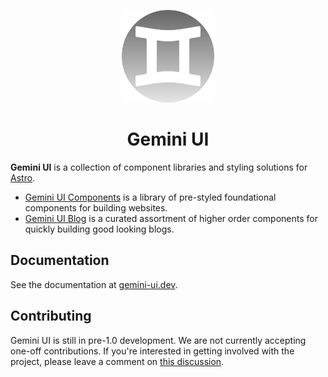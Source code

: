 <p align="center">
  <a
    href="https://gemini-ui.dev/"
    rel="noopener"
    target="_blank"
  >
    <img
      width="148" height="148"
      src="./assets/logo.svg"
      alt="Gemini UI Logo"
    >
  </a>
</p>

<h1 align="center">Gemini UI</h1>

**Gemini UI** is a collection of component libraries and styling solutions for [Astro](https://astro.build/).

- [Gemini UI Components](packages/components/README.md) is a library of pre-styled foundational components for building websites.
- [Gemini UI Blog](packages/components-blog/README.md) is a curated assortment of higher order components for quickly building good looking blogs.

## Documentation

See the documentation at [gemini-ui.dev](https://gemini-ui.dev).

## Contributing

Gemini UI is still in pre-1.0 development. We are not currently accepting one-off contributions. If you're interested in getting involved with the project, please leave a comment on [this discussion](https://github.com/gemini-ui/gemini-ui-monorepo/discussions/40).
